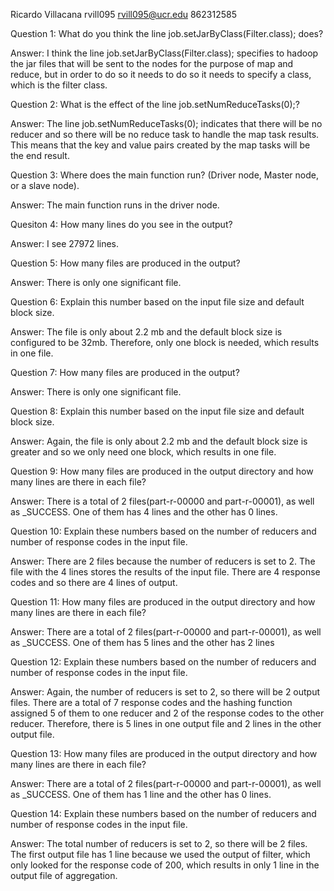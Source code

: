 Ricardo Villacana
rvill095
rvill095@ucr.edu
862312585

Question 1: What do you think the line job.setJarByClass(Filter.class); does?

Answer: I think the line job.setJarByClass(Filter.class); specifies to hadoop the jar files that will be sent to the nodes for the purpose of map and reduce, but in order to do so it needs to do so it needs to specify a class, which is the filter class.

Question 2: What is the effect of the line job.setNumReduceTasks(0);?

Answer: The line job.setNumReduceTasks(0); indicates that there will be no reducer and so there will be no reduce task to handle the map task results. This means that the key and value pairs created by the map tasks will be the end result.

Question 3: Where does the main function run? (Driver node, Master node, or a slave node).

Answer: The main function runs in the driver node.

Quesiton 4: How many lines do you see in the output?

Answer: I see 27972 lines.

Question 5: How many files are produced in the output?

Answer: There is only one significant file.

Question 6: Explain this number based on the input file size and default block size.

Answer: The file is only about 2.2 mb and the default block size is configured to be 32mb. Therefore, only one block is needed, which results in one file.

Question 7: How many files are produced in the output?

Answer: There is only one significant file.

Question 8: Explain this number based on the input file size and default block size.

Answer: Again, the file is only about 2.2 mb and the default block size is greater and so we only need one block, which results in one file.

Question 9: How many files are produced in the output directory and how many lines are there in each file?

Answer: There is a total of 2 files(part-r-00000 and part-r-00001), as well as _SUCCESS. One of them has 4 lines and the other has 0 lines.

Question 10: Explain these numbers based on the number of reducers and number of response codes in the input file.

Answer: There are 2 files because the number of reducers is set to 2. The file with the 4 lines stores the results of the input file. There are 4 response codes and so there are 4 lines of output.

Question 11: How many files are produced in the output directory and how many lines are there in each file?

Answer: There are a total of 2 files(part-r-00000 and part-r-00001), as well as _SUCCESS. One of them has 5 lines and the other has 2 lines

Question 12: Explain these numbers based on the number of reducers and number of response codes in the input file.

Answer: Again, the number of reducers is set to 2, so there will be 2 output files. There are a total of 7 response codes and the hashing function assigned
5 of them to one reducer and 2 of the response codes to the other reducer. Therefore, there is 5 lines in one output file and 2 lines in the other output file.

Question 13: How many files are produced in the output directory and how many lines are there in each file?

Answer: There are a total of 2 files(part-r-00000 and part-r-00001), as well as _SUCCESS. One of them has 1 line and the other has 0 lines.

Question 14: Explain these numbers based on the number of reducers and number of response codes in the input file.

Answer: The total number of reducers is set to 2, so there will be 2 files. The first output file has 1 line because we used the output of filter, which only looked for the response code of 200,
which results in only 1 line in the output file of aggregation.
	
